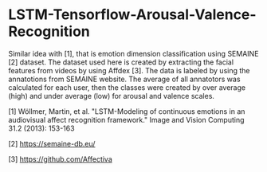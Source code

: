# LSTM-Tensorflow-Arousal-Valence-Recognition
Similar idea with [1], that is emotion dimension classification using SEMAINE [2] dataset. The dataset used here is created 
by extracting the facial features from videos by using Affdex [3]. The data is labeled by using the annatotions from SEMAINE
website. The average of all annatotors was calculated for each user, then the classes were created by over average (high) and 
under average (low) for arousal and valence scales. 

[1] Wöllmer, Martin, et al. "LSTM-Modeling of continuous emotions in an audiovisual affect recognition framework." 
Image and Vision Computing 31.2 (2013): 153-163

[2] https://semaine-db.eu/ 

[3] https://github.com/Affectiva
